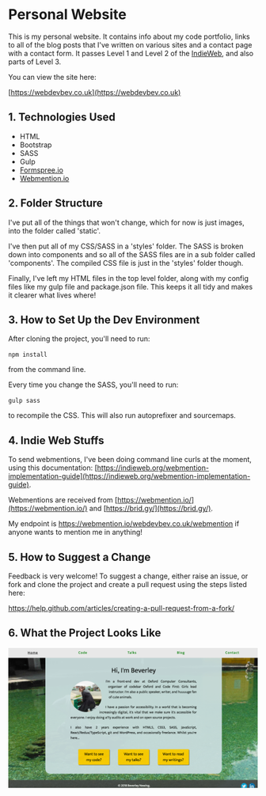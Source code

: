 # Personal Website

This is my personal website. It contains info about my code portfolio, links to all of the blog posts that I've written on various sites and a contact page with a contact form. It passes Level 1 and Level 2 of the [IndieWeb](https://indiewebify.me/), and also parts of Level 3. 

You can view the site here:

[https://webdevbev.co.uk](https://webdevbev.co.uk)

## 1. Technologies Used

- HTML
- Bootstrap
- SASS
- Gulp
- [Formspree.io](https://formspree.io/)
- [Webmention.io](https://webmention.io)

## 2. Folder Structure

I've put all of the things that won't change, which for now is just images, into the folder called 'static'.

I've then put all of my CSS/SASS in a 'styles' folder. The SASS is broken down into components and so all of the SASS files are in a sub folder called 'components'. The compiled CSS file is just in the 'styles' folder though.

Finally, I've left my HTML files in the top level folder, along with my config files like my gulp file and package.json file. This keeps it all tidy and makes it clearer what lives where!

## 3. How to Set Up the Dev Environment

After cloning the project, you'll need to run: 

`npm install`

from the command line.

Every time you change the SASS, you'll need to run: 

`gulp sass`

to recompile the CSS. This will also run autoprefixer and sourcemaps.

## 4. Indie Web Stuffs

To send webmentions, I've been doing command line curls at the moment, using this documentation: [https://indieweb.org/webmention-implementation-guide](https://indieweb.org/webmention-implementation-guide). 

Webmentions are received from [https://webmention.io/](https://webmention.io/) and [https://brid.gy/](https://brid.gy/).

My endpoint is https://webmention.io/webdevbev.co.uk/webmention if anyone wants to mention me in anything!

## 5. How to Suggest a Change

Feedback is very welcome! To suggest a change, either raise an issue, or fork and clone the project and create a pull request using the steps listed here:

https://help.github.com/articles/creating-a-pull-request-from-a-fork/


## 6. What the Project Looks Like

<img alt="screenshot of home page" src="./static/screenshot.png">

